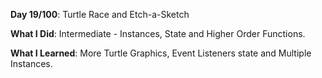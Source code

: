 **Day 19/100**: Turtle Race and Etch-a-Sketch

**What I Did**: Intermediate - Instances, State and Higher Order Functions.

**What I Learned**: More Turtle Graphics, Event Listeners state and Multiple Instances.
